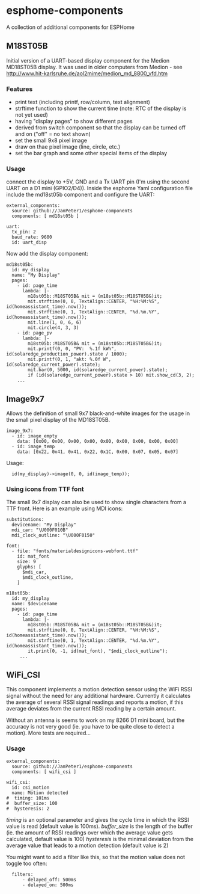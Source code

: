 # esphome-components
A collection of additional components for ESPHome

## M18ST05B
Initial version of a UART-based display component for the Medion
MD18ST05B display. It was used in older computers from Medion -
see http://www.hit-karlsruhe.de/aol2mime/medion_md_8800_vfd.htm

### Features
- print text (including printf, row/column, text alignment)
- strftime function to show the current time (note: RTC of the
  display is not yet used)
- having "display pages" to show different pages
- derived from switch component so that the display can be turned
  off and on ("off" = no text shown)
- set the small 9x8 pixel image
- draw on thae pixel image (line, circle, etc.)
- set the bar graph and some other special items of the display

### Usage
connect the display to +5V, GND and a Tx UART pin (I'm using the
second UART on a D1 mini (GPIO2/D4)).
Inside the esphome Yaml configuration file include the md18st05b
component and configure the UART:
```
external_components:
  source: github://JanPeter1/esphome-components
  components: [ md18st05b ]

uart:
  tx_pin: 2
  baud_rate: 9600
  id: uart_disp
```
Now add the display component:
```
md18st05b:
  id: my_display
  name: "My Display"
  pages:
    - id: page_time
      lambda: |-
        m18st05b::M18ST05B& mit = (m18st05b::M18ST05B&)it;
        mit.strftime(0, 0, TextAlign::CENTER, "%H:%M:%S", id(homeassistant_time).now());
        mit.strftime(0, 1, TextAlign::CENTER, "%d.%m.%Y", id(homeassistant_time).now());
        mit.line(1, 0, 6, 6)
        mit.circle(4, 3, 3)
    - id: page_pv
      lambda: |-
        m18st05b::M18ST05B& mit = (m18st05b::M18ST05B&)it;
        mit.printf(0, 0, "PV:  %.1f kWh", id(solaredge_production_power).state / 1000);
        mit.printf(0, 1, "akt: %.0f W", id(solaredge_current_power).state);
        mit.bar(0, 5000, id(solaredge_current_power).state);
        if (id(solaredge_current_power).state > 10) mit.show_cd(3, 2);
    ...
```

## Image9x7
Allows the definition of small 9x7 black-and-white images for the usage in the small
pixel display of the MD18ST05B.

```
image_9x7:
  - id: image_empty
    data: [0x00, 0x00, 0x00, 0x00, 0x00, 0x00, 0x00, 0x00, 0x00]
  - id: image_temp
    data: [0x22, 0x41, 0x41, 0x22, 0x1C, 0x00, 0x07, 0x05, 0x07]
```
Usage:
```
  id(my_display)->image(0, 0, id(image_temp));
```

### Using icons from TTF font
The small 9x7 display can also be used to show single characters from a TTF front.
Here is an example using MDI icons:
```
substitutions:
  devicename: "My Display"
  mdi_car: "\U000F010B"
  mdi_clock_outline: "\U000F0150"

font:
  - file: "fonts/materialdesignicons-webfont.ttf"
    id: mat_font
    size: 9
    glyphs: [ 
      $mdi_car,
      $mdi_clock_outline,
    ]

m18st05b:
  id: my_display
  name: $devicename
  pages:
    - id: page_time
      lambda: |-
        m18st05b::M18ST05B& mit = (m18st05b::M18ST05B&)it;
        mit.strftime(0, 0, TextAlign::CENTER, "%H:%M:%S", id(homeassistant_time).now());
        mit.strftime(0, 1, TextAlign::CENTER, "%d.%m.%Y", id(homeassistant_time).now());
        it.print(0, -1, id(mat_font), "$mdi_clock_outline");
     ...
```

## WiFi_CSI
This component implements a motion detection sensor using the WiFi RSSI signal without the need
for any additional hardware.
Currently it calculates the average of several RSSI signal readings and reports a motion, if
this average deviates from the current RSSI reading by a certain amount.

Without an antenna is seems to work on my 8266 D1 mini board, but the accuracy is not very
good (ie. you have to be quite close to detect a motion). More tests are required...

### Usage
```
external_components:
  source: github://JanPeter1/esphome-components
  components: [ wifi_csi ]
  
wifi_csi:
  id: csi_motion
  name: Motion detected
#  timing: 101ms
#  buffer_size: 100
#  hysteresis: 2
```

_timing_ is an optional parameter and gives the cycle time in which the RSSI value is read (default value is 100ms).
_buffer_size_ is the length of the buffer (ie. the amount of RSSI readings over which the average value gets calculated, default value is 100)
_hysteresis_ is the minimal deviation from the average value that leads to a motion detection (default value is 2)

You might want to add a filter like this, so that the motion value does not toggle too often:
```
  filters:
      - delayed_off: 500ms
      - delayed_on: 500ms
```
